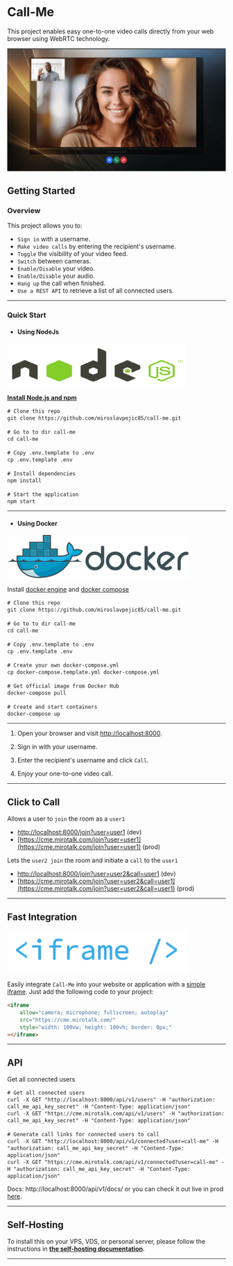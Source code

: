 # Call-Me

This project enables easy one-to-one video calls directly from your web browser using WebRTC technology.

![callme](./assets/doc/callme.png)

## Getting Started

### Overview

This project allows you to:

- `Sign in` with a username.
- `Make video calls` by entering the recipient's username.
- `Toggle` the visibility of your video feed.
- `Switch` between cameras.
- `Enable/Disable` your video.
- `Enable/Disable` your audio.
- `Hang up` the call when finished.
- `Use a REST API` to retrieve a list of all connected users.

---

### Quick Start

- #### Using NodeJs

![nodejs](public/assets/nodejs.png)

**[Install Node.js and npm](https://nodejs.org/en/download)**

```shell
# Clone this repo
git clone https://github.com/miroslavpejic85/call-me.git

# Go to to dir call-me
cd call-me

# Copy .env.template to .env
cp .env.template .env

# Install dependencies
npm install

# Start the application
npm start
```

---

- #### Using Docker

![docker](public/assets/docker.png)

Install [docker engine](https://docs.docker.com/engine/install/) and [docker compose](https://docs.docker.com/compose/install/)

```shell
# Clone this repo
git clone https://github.com/miroslavpejic85/call-me.git

# Go to to dir call-me
cd call-me

# Copy .env.template to .env
cp .env.template .env

# Create your own docker-compose.yml
cp docker-compose.template.yml docker-compose.yml

# Get official image from Docker Hub
docker-compose pull

# Create and start containers
docker-compose up
```

---

1. Open your browser and visit [http://localhost:8000](http://localhost:8000).

2. Sign in with your username.

3. Enter the recipient's username and click `Call`.

4. Enjoy your one-to-one video call.

---

## Click to Call

Allows a user to `join` the room as a `user1`

- [http://localhost:8000/join?user=user1](http://localhost:8000/join?user=user1) (dev)
- [https://cme.mirotalk.com/join?user=user1](https://cme.mirotalk.com/join?user=user1) (prod)

Lets the `user2 join` the room and initiate a `call` to the `user1`

- [http://localhost:8000/join?user=user2&call=user1](http://localhost:8000/join?user=user2&call=user1) (dev)
- [https://cme.mirotalk.com/join?user=user2&call=user1](https://cme.mirotalk.com/join?user=user2&call=user1) (prod)

---

## Fast Integration

![iframe](public/assets/iframe.png)

Easily integrate `Call-Me` into your website or application with a [simple iframe](https://codepen.io/Miroslav-Pejic/pen/qEWBaKP). Just add the following code to your project:

```html
<iframe
    allow="camera; microphone; fullscreen; autoplay"
    src="https://cme.mirotalk.com/"
    style="width: 100vw; height: 100vh; border: 0px;"
></iframe>
```

---

## API

Get all connected users

```shell
# Get all connected users
curl -X GET "http://localhost:8000/api/v1/users" -H "authorization: call_me_api_key_secret" -H "Content-Type: application/json"
curl -X GET "https://cme.mirotalk.com/api/v1/users" -H "authorization: call_me_api_key_secret" -H "Content-Type: application/json"

# Generate call links for connected users to call
curl -X GET "http://localhost:8000/api/v1/connected?user=call-me" -H "authorization: call_me_api_key_secret" -H "Content-Type: application/json"
curl -X GET "https://cme.mirotalk.com/api/v1/connected?user=call-me" -H "authorization: call_me_api_key_secret" -H "Content-Type: application/json"
```

Docs: http://localhost:8000/api/v1/docs/ or you can check it out live in prod [here](https://cme.mirotalk.com/api/v1/docs/).

---

## Self-Hosting

To install this on your VPS, VDS, or personal server, please follow the instructions in **[the self-hosting documentation](./doc/self-hosting.md)**.

---
